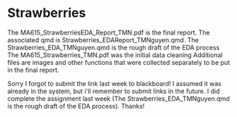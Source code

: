 # Strawberries
The MA615_StrawberriesEDA_Report_TMN.pdf is the final report. The associated qmd is Strawberries_EDAReport_TMNguyen.qmd. 
The Strawberries_EDA_TMNguyen.qmd is the rough draft of the EDA process
The MA615_Strawberries_TMN.pdf was the initial data cleaning
Additional files are images and other functions that were collected separately to be put in the final report. 

Sorry I forgot to submit the link last week to blackboard! I assumed it was already in the system, but i'll remember to submit links in the future. I did complete the assignment last week (The Strawberries_EDA_TMNguyen.qmd is the rough draft of the EDA process). Thanks!
